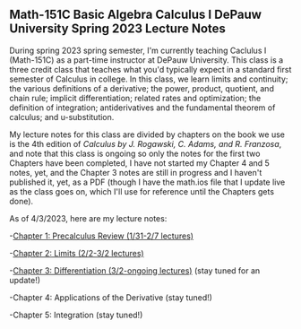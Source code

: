 ## Math-151C Basic Algebra Calculus I DePauw University Spring 2023 Lecture Notes

During spring 2023 spring semester, I'm currently teaching Caclulus I (Math-151C) as a part-time instructor at DePauw University. This class is a three credit class that teaches what you'd typically expect in a standard first semester of Calculus in college. In this class, we learn limits and continuity; the various definitions of a derivative; the power, product, quotient, and chain rule; implicit differentiation; related rates and optimization; the definition of integration; antiderivatives and the fundamental theorem of calculus; and u-substitution.

My lecture notes for this class are divided by chapters on the book we use is the 4th edition of *Calculus by J. Rogawski, C. Adams, and R. Franzosa*, and note that this class is ongoing so only the notes for the first two Chapters have been completed, I have not started my Chapter 4 and 5 notes, yet, and the Chapter 3 notes are still in progress and I haven't published it, yet, as a PDF (though I have the math.ios file that I update live as the class goes on, which I'll use for reference until the Chapters gets done).

As of 4/3/2023, here are my lecture notes:

-[Chapter 1: Precalculus Review (1/31-2/7 lectures)](https://agoodlad-instructor-notes.github.io/math-151c-spring-2023/spring-2023-math-151C-chapter-1-lecture-notes.pdf)

-[Chapter 2: Limits (2/2-3/2 lectures)](https://agoodlad-instructor-notes.github.io/math-151c-spring-2023/spring-2023-math-151C-chapter-2-lecture-notes.pdf)

-[Chapter 3: Differentiation (3/2-ongoing lectures)](https://www.mathcha.io/editor/m7ZojhOwsvWhqp4Xx1f4wJEJwIWE95zmHqwYvp) (stay tuned for an update!) 

-Chapter 4: Applications of the Derivative (stay tuned!)

-Chapter 5: Integration (stay tuned!)
